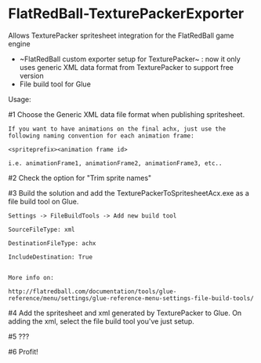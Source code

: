 # FlatRedBall-TexturePackerExporter

Allows TexturePacker spritesheet integration for the FlatRedBall game engine

* ~FlatRedBall custom exporter setup for TexturePacker~ : now it only uses generic XML data format from TexturePacker to support free version
* File build tool for Glue 

Usage:

#1 Choose the Generic XML data file format when publishing spritesheet.

    If you want to have animations on the final achx, just use the following naming convention for each animation frame:

    <spriteprefix><animation frame id>

    i.e. animationFrame1, animationFrame2, animationFrame3, etc..



#2 Check the option for "Trim sprite names"

#3 Build the solution and add the TexturePackerToSpritesheetAcx.exe as a file build tool on Glue.

    Settings -> FileBuildTools -> Add new build tool

    SourceFileType: xml

    DestinationFileType: achx

    IncludeDestination: True


    More info on:

    http://flatredball.com/documentation/tools/glue-reference/menu/settings/glue-reference-menu-settings-file-build-tools/

#4 Add the spritesheet and xml generated by TexturePacker to Glue. On adding the xml, select the file build tool you've just setup.

#5 ???

#6 Profit!
